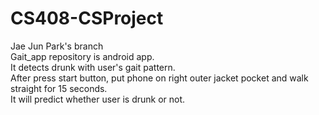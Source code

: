 # CS408-CSProject
Jae Jun Park's branch  
Gait_app repository is android app.  
It detects drunk with user's gait pattern.  
After press start button, put phone on right outer jacket pocket and walk straight for 15 seconds.  
It will predict whether user is drunk or not.  
